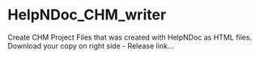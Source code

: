 # HelpNDoc_CHM_writer
Create CHM Project Files that was created with HelpNDoc as HTML files.
Download your copy on right side - Release link...